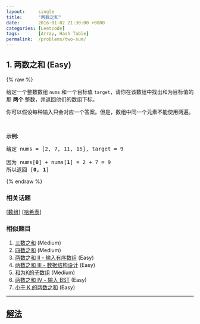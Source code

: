 ```yaml
---
layout:     single
title:      "两数之和"
date:       2016-01-02 21:30:00 +0800
categories: [Leetcode]
tags:       [Array, Hash Table]
permalink:  /problems/two-sum/
---
```


## 1. 两数之和 (Easy)

{% raw %}

<p>给定一个整数数组 <code>nums</code>&nbsp;和一个目标值 <code>target</code>，请你在该数组中找出和为目标值的那&nbsp;<strong>两个</strong>&nbsp;整数，并返回他们的数组下标。</p>

<p>你可以假设每种输入只会对应一个答案。但是，数组中同一个元素不能使用两遍。</p>

<p>&nbsp;</p>

<p><strong>示例:</strong></p>

<pre>给定 nums = [2, 7, 11, 15], target = 9

因为 nums[<strong>0</strong>] + nums[<strong>1</strong>] = 2 + 7 = 9
所以返回 [<strong>0, 1</strong>]
</pre>

{% endraw %}

### 相关话题
  [[数组](https://github.com/openset/leetcode/tree/master/tag/array/README.md)]
  [[哈希表](https://github.com/openset/leetcode/tree/master/tag/hash-table/README.md)]

### 相似题目
  1. [三数之和](/problems/3sum) (Medium)
  1. [四数之和](/problems/4sum) (Medium)
  1. [两数之和 II - 输入有序数组](/problems/two-sum-ii-input-array-is-sorted) (Easy)
  1. [两数之和 III - 数据结构设计](/problems/two-sum-iii-data-structure-design) (Easy)
  1. [和为K的子数组](/problems/subarray-sum-equals-k) (Medium)
  1. [两数之和 IV - 输入 BST](/problems/two-sum-iv-input-is-a-bst) (Easy)
  1. [小于 K 的两数之和](/problems/two-sum-less-than-k) (Easy)

---

## [解法](https://github.com/openset/leetcode/tree/master/problems/two-sum)
